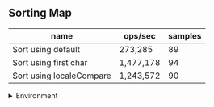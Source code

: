 ## Sorting Map

|name|ops/sec|samples|
|-|-|-|
|Sort using default|273,285|89|
|Sort using first char|1,477,178|94|
|Sort using localeCompare|1,243,572|90|


<details>
<summary>Environment</summary>

* __Machine:__ linux x64 | 4 vCPUs | 7.6GB Mem
* __Run:__ Tue Nov 07 2023 23:05:19 GMT+0000 (Coordinated Universal Time)
</details>

<!--
{"environment":{"platform":"linux","arch":"x64","cpus":4,"totalMemory":7.6085662841796875},"benchmarks":[{"name":"Sort using default","opsSec":273285.0289430056,"samples":4},{"name":"Sort using first char","opsSec":1477178.368491007,"samples":6},{"name":"Sort using localeCompare","opsSec":1243572.399026705,"samples":5}]}-->
